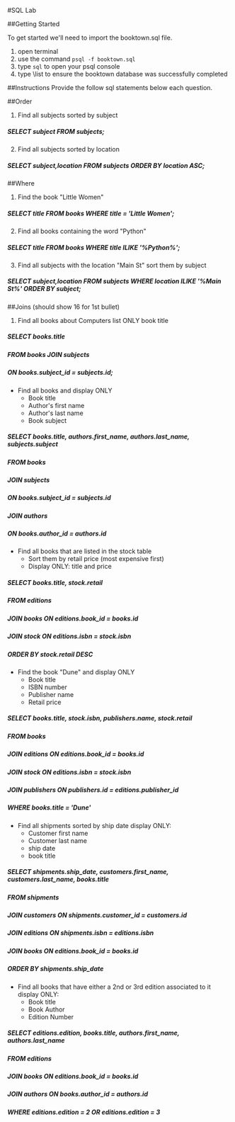 #SQL Lab


##Getting Started

To get started we'll need to import the booktown.sql file.

1. open terminal
2. use the command `psql -f booktown.sql`
3. type `sql` to open your psql console
4. type \list to ensure the booktown database was successfully completed

##Instructions
Provide the follow sql statements below each question.

##Order
1. Find all subjects sorted by subject
##### SELECT subject FROM subjects; 
2. Find all subjects sorted by location
##### SELECT subject,location FROM subjects ORDER BY location ASC; 

##Where
1. Find the book "Little Women"
##### SELECT title FROM books WHERE title = 'Little Women';
2. Find all books containing the word "Python"
##### SELECT title FROM books WHERE title ILIKE '%Python%';
3. Find all subjects with the location "Main St" sort them by subject
##### SELECT subject,location FROM subjects WHERE location ILIKE '%Main St%' ORDER BY subject;

##Joins
(should show 16 for 1st bullet)

1. Find all books about Computers list ONLY book title
##### SELECT books.title 
##### FROM books JOIN subjects 
##### ON books.subject_id = subjects.id;

* Find all books and display ONLY
	* Book title
	* Author's first name
	* Author's last name
	* Book subject

##### SELECT books.title, authors.first_name, authors.last_name, subjects.subject 
##### FROM books 
##### JOIN subjects 
#####     ON books.subject_id = subjects.id 
##### JOIN authors 
#####     ON books.author_id = authors.id

* Find all books that are listed in the stock table
	* Sort them by retail price (most expensive first)
	* Display ONLY: title and price
##### SELECT books.title, stock.retail
##### FROM editions 
##### JOIN books ON editions.book_id = books.id
##### JOIN stock ON editions.isbn = stock.isbn
##### ORDER BY stock.retail DESC

* Find the book "Dune" and display ONLY
	* Book title
	* ISBN number
	* Publisher name
	* Retail price
	
##### SELECT books.title, stock.isbn, publishers.name, stock.retail
##### FROM books 
##### JOIN editions ON editions.book_id = books.id
##### JOIN stock ON editions.isbn = stock.isbn
##### JOIN publishers ON publishers.id = editions.publisher_id
##### WHERE books.title = 'Dune'

* Find all shipments sorted by ship date display ONLY:
	* Customer first name
	* Customer last name
	* ship date
	* book title

##### SELECT shipments.ship_date, customers.first_name, customers.last_name, books.title
##### FROM shipments 
##### JOIN customers ON shipments.customer_id = customers.id
##### JOIN editions ON shipments.isbn = editions.isbn
##### JOIN books ON editions.book_id = books.id
##### ORDER BY shipments.ship_date

* Find all books that have either a 2nd or 3rd edition associated to it display ONLY:
	* Book title
	* Book Author
	* Edition Number
	
##### SELECT editions.edition, books.title, authors.first_name, authors.last_name
##### FROM editions
##### JOIN books ON editions.book_id = books.id
##### JOIN authors ON books.author_id = authors.id
##### WHERE editions.edition = 2 OR editions.edition = 3
